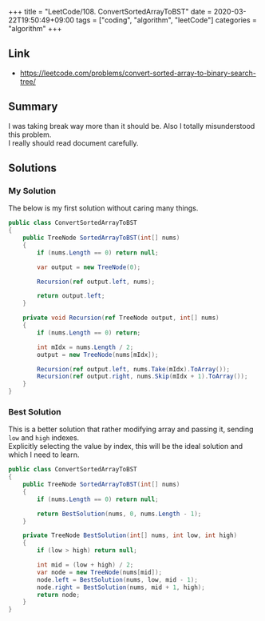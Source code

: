 +++
title = "LeetCode/108. ConvertSortedArrayToBST"
date = 2020-03-22T19:50:49+09:00
tags = ["coding", "algorithm", "leetCode"]
categories = "algorithm"
+++

<div class="description">

## Link

- https://leetcode.com/problems/convert-sorted-array-to-binary-search-tree/

## Summary

I was taking break way more than it should be. Also I totally misunderstood this problem. <br/>
I really should read document carefully.

## Solutions

### My Solution

The below is my first solution without caring many things.

```cs
public class ConvertSortedArrayToBST
{
	public TreeNode SortedArrayToBST(int[] nums)
	{
		if (nums.Length == 0) return null;

		var output = new TreeNode(0);

		Recursion(ref output.left, nums);

		return output.left;
	}

	private void Recursion(ref TreeNode output, int[] nums)
	{
		if (nums.Length == 0) return;

		int mIdx = nums.Length / 2;
		output = new TreeNode(nums[mIdx]);

		Recursion(ref output.left, nums.Take(mIdx).ToArray());
		Recursion(ref output.right, nums.Skip(mIdx + 1).ToArray());
	}
}
```

### Best Solution

This is a better solution that rather modifying array and passing it, sending `low` and `high` indexes. <br/>
Explicitly selecting the value by index, this will be the ideal solution and which I need to learn.

```cs
public class ConvertSortedArrayToBST
{
	public TreeNode SortedArrayToBST(int[] nums)
	{
		if (nums.Length == 0) return null;

		return BestSolution(nums, 0, nums.Length - 1);
	}

	private TreeNode BestSolution(int[] nums, int low, int high)
	{
		if (low > high) return null;

		int mid = (low + high) / 2;
		var node = new TreeNode(nums[mid]);
		node.left = BestSolution(nums, low, mid - 1);
		node.right = BestSolution(nums, mid + 1, high);
		return node;
	}
}
```